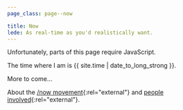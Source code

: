 ```yaml
---
page_class: page--now

title: Now
lede: As real-time as you'd realistically want.
---
```


<noscript><p>Unfortunately, parts of this page require JavaScript.</p></noscript>

The time where I am is <time datetime="{{ site.time | date_to_xmlschema }}" class="js-my-local-time">{{ site.time | date_to_long_strong }}</time>.

More to come…

About the [/now movement](https://sivers.org/nowff){:rel="external"} and [people involved](https://nownownow.com/){:rel="external"}.

<script src="/js/vendors/luxon.min.js"></script>

<script>
    import { DateTime } from "/js/vendors/luxon.min.js";

    const timeElement = document.querySelector(".js-my-local-time");

    setInterval( function() {
        let localTime = DateTime.local().setZone("{{ site.timezone }}");
        timeElement.innerHTML = localTime.toLocaleString(DateTime.DATETIME_FULL);
        timeElement.setAttribute("datetime", localTime.toISO());
    }, 1000);
</script>
